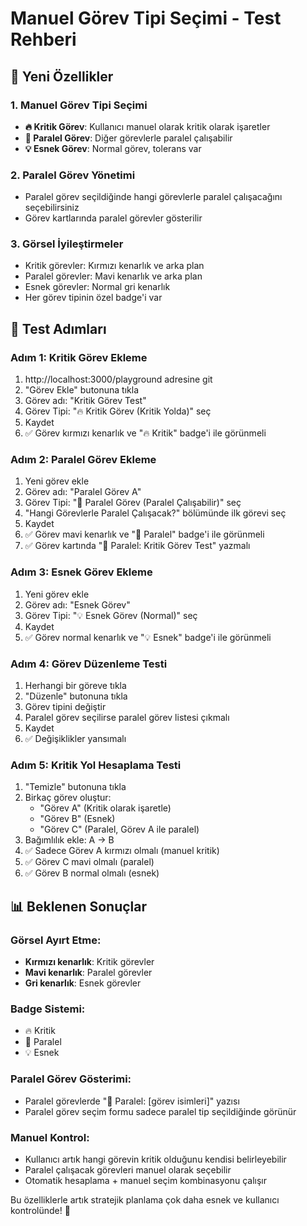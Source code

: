 # Manuel Görev Tipi Seçimi - Test Rehberi

## 🎯 Yeni Özellikler

### 1. Manuel Görev Tipi Seçimi

- **🔥 Kritik Görev**: Kullanıcı manuel olarak kritik olarak işaretler
- **🔄 Paralel Görev**: Diğer görevlerle paralel çalışabilir
- **💡 Esnek Görev**: Normal görev, tolerans var

### 2. Paralel Görev Yönetimi

- Paralel görev seçildiğinde hangi görevlerle paralel çalışacağını seçebilirsiniz
- Görev kartlarında paralel görevler gösterilir

### 3. Görsel İyileştirmeler

- Kritik görevler: Kırmızı kenarlık ve arka plan
- Paralel görevler: Mavi kenarlık ve arka plan
- Esnek görevler: Normal gri kenarlık
- Her görev tipinin özel badge'i var

## 🧪 Test Adımları

### Adım 1: Kritik Görev Ekleme

1. http://localhost:3000/playground adresine git
2. "Görev Ekle" butonuna tıkla
3. Görev adı: "Kritik Görev Test"
4. Görev Tipi: "🔥 Kritik Görev (Kritik Yolda)" seç
5. Kaydet
6. ✅ Görev kırmızı kenarlık ve "🔥 Kritik" badge'i ile görünmeli

### Adım 2: Paralel Görev Ekleme

1. Yeni görev ekle
2. Görev adı: "Paralel Görev A"
3. Görev Tipi: "🔄 Paralel Görev (Paralel Çalışabilir)" seç
4. "Hangi Görevlerle Paralel Çalışacak?" bölümünde ilk görevi seç
5. Kaydet
6. ✅ Görev mavi kenarlık ve "🔄 Paralel" badge'i ile görünmeli
7. ✅ Görev kartında "🔄 Paralel: Kritik Görev Test" yazmalı

### Adım 3: Esnek Görev Ekleme

1. Yeni görev ekle
2. Görev adı: "Esnek Görev"
3. Görev Tipi: "💡 Esnek Görev (Normal)" seç
4. Kaydet
5. ✅ Görev normal kenarlık ve "💡 Esnek" badge'i ile görünmeli

### Adım 4: Görev Düzenleme Testi

1. Herhangi bir göreve tıkla
2. "Düzenle" butonuna tıkla
3. Görev tipini değiştir
4. Paralel görev seçilirse paralel görev listesi çıkmalı
5. Kaydet
6. ✅ Değişiklikler yansımalı

### Adım 5: Kritik Yol Hesaplama Testi

1. "Temizle" butonuna tıkla
2. Birkaç görev oluştur:
   - "Görev A" (Kritik olarak işaretle)
   - "Görev B" (Esnek)
   - "Görev C" (Paralel, Görev A ile paralel)
3. Bağımlılık ekle: A → B
4. ✅ Sadece Görev A kırmızı olmalı (manuel kritik)
5. ✅ Görev C mavi olmalı (paralel)
6. ✅ Görev B normal olmalı (esnek)

## 📊 Beklenen Sonuçlar

### Görsel Ayırt Etme:

- **Kırmızı kenarlık**: Kritik görevler
- **Mavi kenarlık**: Paralel görevler
- **Gri kenarlık**: Esnek görevler

### Badge Sistemi:

- 🔥 Kritik
- 🔄 Paralel
- 💡 Esnek

### Paralel Görev Gösterimi:

- Paralel görevlerde "🔄 Paralel: [görev isimleri]" yazısı
- Paralel görev seçim formu sadece paralel tip seçildiğinde görünür

### Manuel Kontrol:

- Kullanıcı artık hangi görevin kritik olduğunu kendisi belirleyebilir
- Paralel çalışacak görevleri manuel olarak seçebilir
- Otomatik hesaplama + manuel seçim kombinasyonu çalışır

Bu özelliklerle artık stratejik planlama çok daha esnek ve kullanıcı kontrolünde! 🚀
